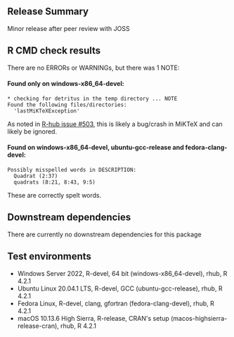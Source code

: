 ## Release Summary
Minor release after peer review with JOSS

## R CMD check results
There are no ERRORs or WARNINGs, but there was 1 NOTE:

#### Found only on windows-x86_64-devel:

```
* checking for detritus in the temp directory ... NOTE
Found the following files/directories:
  'lastMiKTeXException'
```

As noted in [R-hub issue #503](https://github.com/r-hub/rhub/issues/503), this is likely a bug/crash in MiKTeX and can likely be ignored.


#### Found on windows-x86_64-devel, ubuntu-gcc-release and fedora-clang-devel:
 
```
Possibly misspelled words in DESCRIPTION:
  Quadrat (2:37)
  quadrats (8:21, 8:43, 9:5)
```
  
These are correctly spelt words.

## Downstream dependencies
There are currently no downstream dependencies for this package


## Test environments
- Windows Server 2022, R-devel, 64 bit (windows-x86_64-devel), rhub, R 4.2.1 
- Ubuntu Linux 20.04.1 LTS, R-devel, GCC (ubuntu-gcc-release), rhub, R 4.2.1
- Fedora Linux, R-devel, clang, gfortran (fedora-clang-devel), rhub, R 4.2.1
- macOS 10.13.6 High Sierra, R-release, CRAN's setup (macos-highsierra-release-cran), rhub, R 4.2.1
